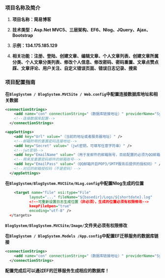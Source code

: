 ### 项目名称及简介
1. **项目名称：简易博客**

1. **技术类型：Asp.Net MVC5、三层架构、EF6、Nlog、JQuery、Ajax、Bootstrap**

1. **示例：134.175.185.129**

1. **相关功能：注册、登陆、创建文章、编辑文章、个人文章列表、创建文章所属分类、个人文章分类列表、修改个人信息、修改密码、密码重置、文章点赞点踩、文章评论、用户关注、自定义错误页面、错误日志记录、搜索**

### 项目配置指南

**在`BlogSystem / BlogSystem.MVCSite / Web.config`中配置连接数据库地址和相关数据**

```xml
<connectionStrings>
    <add name="con" connectionString="（数据库链接地址）" providerName="System.Data.SqlClient" ></add>
    <!--连接数据库配置-->
  </connectionStrings>
```

```xml
<appSettings>
    <add key="Url" value="（当前的地址或者服务器地址）" />
    <!--邮箱附带的重置密码连接地址-->
    <add key="Secret" value="（jwt密钥，可填写任意字符串）" />
    <!--jwt密钥-->
    <add key="EmailName" value="（用于发邮件的邮箱账号，目前配置的必须为QQ邮箱）" />
    <!--用来发重置密码邮件的邮箱账号-->
    <add key="EmailPass" value="（QQ邮箱开启POP3/SMTP服务后提供的授权码）" />
    <!--对应的邮箱授权码（不是密码）-->
  </appSettings>
```

**在`BlogSystem/BlogSystem.MVCSite/NLog.config`中配置Nlog生成的位置**

```xml
    <target name="file" xsi:type="File"
           layout="..." fileName="${basedir}/Logs/${shortdate}.log"
		   <!--可重新设置日志生成位置（非必须），生成的位置必须有权限修改-->
           keepFileOpen="true"
           encoding="utf-8" />
  </targets>
```

**`BlogSystem/BlogSystem.MVCSite/Image/`文件夹必须有权限修改**

**在`BlogSystem / BlogSystem.Models /App.config`中配置EF迁移服务的数据库链接**

```xml
<connectionStrings>
    <add name="con" connectionString="（数据库链接地址）" providerName="System.Data.SqlClient" />
  </connectionStrings>
```

**配置完成后可以通过EF的迁移服务生成相应的数据库！**
